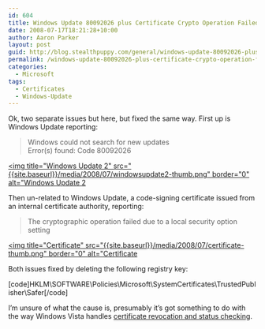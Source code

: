 ```yaml
---
id: 604
title: Windows Update 80092026 plus Certificate Crypto Operation Failed
date: 2008-07-17T18:21:28+10:00
author: Aaron Parker
layout: post
guid: http://blog.stealthpuppy.com/general/windows-update-80092026-plus-certificate-crypto-operation-failed
permalink: /windows-update-80092026-plus-certificate-crypto-operation-failed/
categories:
  - Microsoft
tags:
  - Certificates
  - Windows-Update
---
```

Ok, two separate issues but here, but fixed the same way. First up is Windows Update reporting:

> Windows could not search for new updates  
> Error(s) found: Code 80092026

[<img title="Windows Update 2" src="{{site.baseurl}}/media/2008/07/windowsupdate2-thumb.png" border="0" alt="Windows Update 2]({{site.baseurl}}/media/2008/07/windowsupdate2.png)

Then un-related to Windows Update, a code-signing certificate issued from an internal certificate authority, reporting:

> The cryptographic operation failed due to a local security option setting

[<img title="Certificate" src="{{site.baseurl}}/media/2008/07/certificate-thumb.png" border="0" alt="Certificate]({{site.baseurl}}/media/2008/07/certificate.png)

Both issues fixed by deleting the following registry key:

[code]HKLM\SOFTWARE\Policies\Microsoft\SystemCertificates\TrustedPublisher\Safer[/code]

I’m unsure of what the cause is, presumably it’s got something to do with the way Windows Vista handles [certificate revocation and status checking](http://technet.microsoft.com/en-us/library/bb457027.aspx).